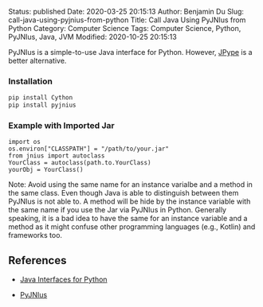 Status: published
Date: 2020-03-25 20:15:13
Author: Benjamin Du
Slug: call-java-using-pyjnius-from-python
Title: Call Java Using PyJNIus from Python
Category: Computer Science
Tags: Computer Science, Python, PyJNIus, Java, JVM
Modified: 2020-10-25 20:15:13

PyJNIus is a simple-to-use Java interface for Python.
However,
[JPype](https://github.com/jpype-project/jpype)
is a better alternative.

### Installation

```bash
pip install Cython
pip install pyjnius
```

### Example with Imported Jar

```
import os
os.environ["CLASSPATH"] = "/path/to/your.jar"
from jnius import autoclass
YourClass = autoclass(path.to.YourClass)
yourObj = YourClass()
```

Note: Avoid using the same name for an instance varialbe and a method in the same class.
Even though Java is able to distinguish between them 
PyJNIus is not able to. 
A method will be hide by the instance variable with the same name 
if you use the Jar via PyJNIus in Python.
Generally speaking,
it is a bad idea to have the same for an instance variable and a method
as it might confuse other programming languages (e.g., Kotlin) and frameworks too.

## References 

- [Java Interfaces for Python](http://www.legendu.net/misc/blog/java-interfaces-for-python)

- [PyJNIus](https://github.com/kivy/pyjnius)